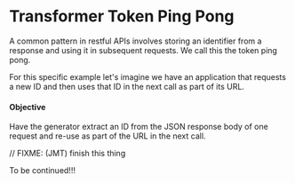 # Transformer Token Ping Pong

A common pattern in restful APIs involves storing an identifier from a response and using it in subsequent requests. We call this the token ping pong.

For this specific example let's imagine we have an application that requests a new ID and then uses that ID in the next call as part of its URL.

#### Objective

Have the generator extract an ID from the JSON response body of one request and re-use as part of the URL in the next call.

// FIXME: (JMT) finish this thing

To be continued!!!
